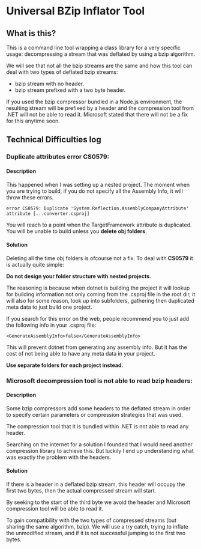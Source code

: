 # Universal BZip Inflator Tool

## What is this?
This is a command line tool wrapping a class library for a very specific usage: decompressing a stream that was deflated by using a bzip algorithm.

We will see that not all the bzip streams are the same and how this tool can deal with two types of deflated bzip streams:
- bzip stream with no header.
- bzip stream prefixed with a two byte header.

If you used the bzip compressor bundled in a Node.js environment, the resulting stream will be prefixed by a header and the compression tool from .NET will not be able to read it. Microsoft stated that there will not be a fix for this anytime soon.

## Technical Difficulties log

### **Duplicate attributes error CS0579:**

#### Description
This happened when I was setting up a nested project. The moment when you are trying to build, if you do not specify all the Assembly Info, it will throw these errors.
```
error CS0579: Duplicate 'System.Reflection.AssemblyCompanyAttribute' attribute [...converter.csproj]
```
You will reach to a point when the TargetFramework attribute is duplicated. You will be unable to build unless you **delete obj folders**.

#### Solution
Deleting all the time obj folders is ofcourse not a fix. To deal with **CS0579** it is actually quite simple:

**Do not design your folder structure with nested projects.**

The reasoning is because when dotnet is building the project it will lookup for building information not only coming from the .csproj file in the root dir, it will also for some reason, look up into subfolders, gathering then duplicated meta data to just build one project.

If you search for this error on the web, people recommend you to just add the following info in your .csproj file:
```
<GenerateAssemblyInfo>false</GenerateAssemblyInfo>
```
This will prevent dotnet from generating any assembly info. But it has the cost of not being able to have any meta data in your project. 

**Use separate folders for each project instead.**

### **Microsoft decompression tool is not able to read bzip headers:**

#### Description

Some bzip compressors add some headers to the deflated stream in order to specify certain parameters or compression strategies that was used.

The compression tool that it is bundled within .NET is not able to read any header.

Searching on the internet for a solution I founded that I would need another compression library to achieve this. But luckily I end up understanding what was exactly the problem with the headers.

#### Solution

If there is a header in a deflated bzip stream, this header will occupy the first two bytes, then the actual compressed stream will start.

By seeking to the start of the third byte we avoid the header and Microsoft compression tool will be able to read it.

To gain compatibility with the two types of compressed streams (but sharing the same algorithm, bzip). We will use a try catch, trying to inflate the unmodified stream, and if it is not successful jumping to the first two bytes.

